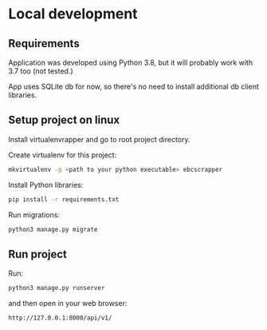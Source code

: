 # Local development
## Requirements
Application was developed using Python 3.8, but it will probably work with 3.7 too (not tested.)

App uses SQLite db for now, so there's no need to install additional db client libraries.

## Setup project on linux

Install virtualenvrapper and go to root project directory.
 
Create virtualenv for this project:
```bash
mkvirtualenv -p <path to your python executable> ebcscrapper
``` 

Install Python libraries:
```bash
pip install -r requirements.txt
```

Run migrations:
```bash
python3 manage.py migrate
```

## Run project

Run:
```bash
python3 manage.py runserver
``` 

and then open in your web browser:
```
http://127.0.0.1:8000/api/v1/
```
